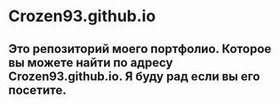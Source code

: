 # Crozen93.github.io
## Это репозиторий моего портфолио. Которое вы можете найти по адресу Crozen93.github.io. Я буду рад если вы его посетите.
